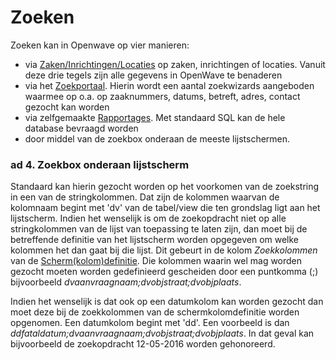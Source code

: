 # Zoeken

Zoeken kan in Openwave op vier manieren:

* via [Zaken/Inrichtingen/Locaties](/docs/probleemoplossing/module_overstijgende_schermen/zaken_inrichtingen_locaties.md) op zaken, inrichtingen of locaties. Vanuit deze drie tegels zijn alle gegevens in OpenWave te benaderen
* via het [Zoekportaal](/docs/probleemoplossing/portalen_en_moduleschermen/zoekportaal.md). Hierin wordt een aantal zoekwizards aangeboden waarmee op o.a. op zaaknummers, datums, betreft, adres, contact gezocht kan worden
* via zelfgemaakte [Rapportages](/docs/instellen_inrichten/rapportages.md). Met standaard SQL kan de hele database bevraagd worden
* door middel van de zoekbox onderaan de meeste lijstschermen.

### ad 4. Zoekbox onderaan lijstscherm

Standaard kan hierin gezocht worden op het voorkomen van de zoekstring in een van de stringkolommen. Dat zijn de kolommen waarvan de kolomnaam begint met 'dv' van de tabel/view die ten grondslag ligt aan het lijstscherm. Indien het wenselijk is om de zoekopdracht niet op alle stringkolommen van de lijst van toepassing te laten zijn, dan moet bij de betreffende definitie van het lijstscherm worden opgegeven om welke kolommen het dan gaat bij die lijst. Dit gebeurt in de kolom *Zoekkolommen* van de [Scherm(kolom)definitie](/docs/instellen_inrichten/schermdefinitie.md). Die kolommen waarin wel mag worden gezocht moeten worden gedefinieerd gescheiden door een puntkomma (;) bijvoorbeeld *dvaanvraagnaam;dvobjstraat;dvobjplaats*.

Indien het wenselijk is dat ook op een datumkolom kan worden gezocht dan moet deze bij de zoekkolommen van de schermkolomdefinitie worden opgenomen. Een datumkolom begint met 'dd'. Een voorbeeld is dan *ddfataldatum;dvaanvraagnaam;dvobjstraat;dvobjplaats*.
In dat geval kan bijvoorbeeld de zoekopdracht 12-05-2016 worden gehonoreerd.
